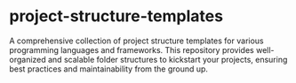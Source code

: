 # project-structure-templates
A comprehensive collection of project structure templates for various programming languages and frameworks. This repository provides well-organized and scalable folder structures to kickstart your projects, ensuring best practices and maintainability from the ground up.
